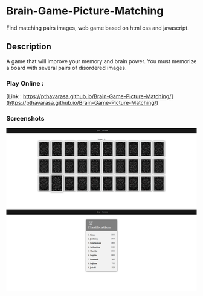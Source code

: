 # Brain-Game-Picture-Matching
Find matching pairs images, web game based on html css and javascript.

## Description
A game that will improve your memory and brain power.
You must memorize a board with several pairs of disordered images.

### Play Online :
[Link : https://pthavarasa.github.io/Brain-Game-Picture-Matching/](https://pthavarasa.github.io/Brain-Game-Picture-Matching/)

### Screenshots
![](Capture.png)
![](Capture1.png)
